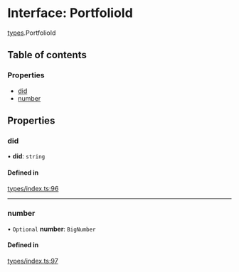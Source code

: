 # Interface: PortfolioId

[types](../wiki/types).PortfolioId

## Table of contents

### Properties

- [did](../wiki/types.PortfolioId#did)
- [number](../wiki/types.PortfolioId#number)

## Properties

### did

• **did**: `string`

#### Defined in

[types/index.ts:96](https://github.com/PolymeshAssociation/polymesh-sdk/blob/91c2d2d8/src/types/index.ts#L96)

___

### number

• `Optional` **number**: `BigNumber`

#### Defined in

[types/index.ts:97](https://github.com/PolymeshAssociation/polymesh-sdk/blob/91c2d2d8/src/types/index.ts#L97)
